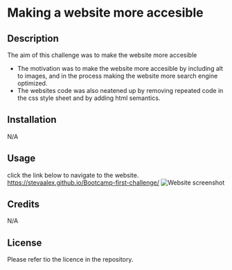 # Making a website more accesible 

## Description

The aim of this challenge was to make the website more accesible

- The motivation was to make the website more accesible by including alt to images, and in the process making the website more search engine optimized.
- The websites code was also neatened up by removing repeated code in the css style sheet and by adding html semantics.


## Installation

N/A

## Usage 
click the link below to navigate to the website.
 https://stevaalex.github.io/Bootcamp-first-challenge/
![Website screenshot](assets/images/website-screenshot.png) 


## Credits
N/A

## License

Please refer tio the licence in the repository.

